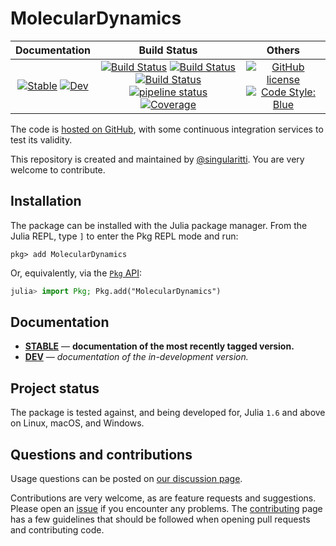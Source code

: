 # MolecularDynamics

|                                 **Documentation**                                  |                                                                                                 **Build Status**                                                                                                 |                                        **Others**                                         |
| :--------------------------------------------------------------------------------: | :--------------------------------------------------------------------------------------------------------------------------------------------------------------------------------------------------------------: | :---------------------------------------------------------------------------------------: |
| [![Stable][docs-stable-img]][docs-stable-url] [![Dev][docs-dev-img]][docs-dev-url] | [![Build Status][gha-img]][gha-url] [![Build Status][appveyor-img]][appveyor-url] [![Build Status][cirrus-img]][cirrus-url] [![pipeline status][gitlab-img]][gitlab-url] [![Coverage][codecov-img]][codecov-url] | [![GitHub license][license-img]][license-url] [![Code Style: Blue][style-img]][style-url] |

[docs-stable-img]: https://img.shields.io/badge/docs-stable-blue.svg
[docs-stable-url]: https://singularitti.github.io/MolecularDynamics.jl/stable
[docs-dev-img]: https://img.shields.io/badge/docs-dev-blue.svg
[docs-dev-url]: https://singularitti.github.io/MolecularDynamics.jl/dev
[gha-img]: https://github.com/singularitti/MolecularDynamics.jl/workflows/CI/badge.svg
[gha-url]: https://github.com/singularitti/MolecularDynamics.jl/actions
[appveyor-img]: https://ci.appveyor.com/api/projects/status/github/singularitti/MolecularDynamics.jl?svg=true
[appveyor-url]: https://ci.appveyor.com/project/singularitti/MolecularDynamics-jl
[cirrus-img]: https://api.cirrus-ci.com/github/singularitti/MolecularDynamics.jl.svg
[cirrus-url]: https://cirrus-ci.com/github/singularitti/MolecularDynamics.jl
[gitlab-img]: https://gitlab.com/singularitti/MolecularDynamics.jl/badges/main/pipeline.svg
[gitlab-url]: https://gitlab.com/singularitti/MolecularDynamics.jl/-/pipelines
[codecov-img]: https://codecov.io/gh/singularitti/MolecularDynamics.jl/branch/main/graph/badge.svg
[codecov-url]: https://codecov.io/gh/singularitti/MolecularDynamics.jl
[license-img]: https://img.shields.io/github/license/singularitti/MolecularDynamics.jl
[license-url]: https://github.com/singularitti/MolecularDynamics.jl/blob/main/LICENSE
[style-img]: https://img.shields.io/badge/code%20style-blue-4495d1.svg
[style-url]: https://github.com/invenia/BlueStyle

The code is [hosted on GitHub](https://github.com/singularitti/MolecularDynamics.jl),
with some continuous integration services to test its validity.

This repository is created and maintained by [@singularitti](https://github.com/singularitti).
You are very welcome to contribute.

## Installation

The package can be installed with the Julia package manager.
From the Julia REPL, type `]` to enter the Pkg REPL mode and run:

```
pkg> add MolecularDynamics
```

Or, equivalently, via the [`Pkg` API](https://pkgdocs.julialang.org/v1/getting-started/):

```julia
julia> import Pkg; Pkg.add("MolecularDynamics")
```

## Documentation

- [**STABLE**][docs-stable-url] — **documentation of the most recently tagged version.**
- [**DEV**][docs-dev-url] — _documentation of the in-development version._

## Project status

The package is tested against, and being developed for, Julia `1.6` and above on Linux,
macOS, and Windows.

## Questions and contributions

Usage questions can be posted on [our discussion page][discussions-url].

Contributions are very welcome, as are feature requests and suggestions. Please open an
[issue][issues-url] if you encounter any problems. The [contributing](@ref) page has
a few guidelines that should be followed when opening pull requests and contributing code.

[discussions-url]: https://github.com/singularitti/MolecularDynamics.jl/discussions
[issues-url]: https://github.com/singularitti/MolecularDynamics.jl/issues
